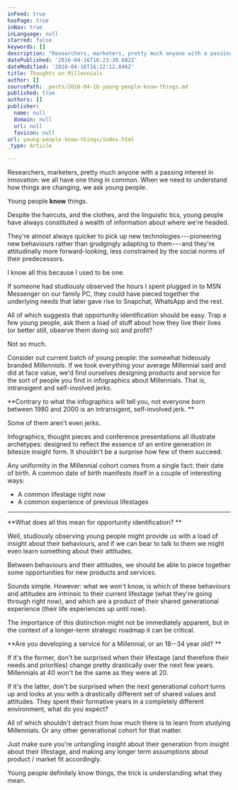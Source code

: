 ```yaml
---
inFeed: true
hasPage: true
inNav: true
inLanguage: null
starred: false
keywords: []
description: "Researchers, marketers, pretty much anyone with a passing interest in innovation: we all have one thing in common.\_When we need to understand how things are changing, we ask young people.\_"
datePublished: '2016-04-16T16:23:30.682Z'
dateModified: '2016-04-16T16:22:12.846Z'
title: Thoughts on Millennials
author: []
sourcePath: _posts/2016-04-16-young-people-know-things.md
published: true
authors: []
publisher:
  name: null
  domain: null
  url: null
  favicon: null
url: young-people-know-things/index.html
_type: Article

---
```

Researchers, marketers, pretty much anyone with a passing interest in innovation: we all have one thing in common. When we need to understand how things are changing, we ask young people. 

Young people **know** things. 

Despite the haircuts, and the clothes, and the linguistic tics, young people have always constituted a wealth of information about where we're headed. 

They're almost always quicker to pick up new technologies --- pioneering new behaviours rather than grudgingly adapting to them --- and they're attitudinally more forward-looking, less constrained by the social norms of their predecessors. 

I know all this because I used to be one. 

If someone had studiously observed the hours I spent plugged in to MSN Messenger on our family PC, they could have pieced together the underlying needs that later gave rise to Snapchat, WhatsApp and the rest. 

All of which suggests that opportunity identification should be easy. Trap a few young people, ask them a load of stuff about how they live their lives (or better still, observe them doing so) and profit?

Not so much. 

Consider out current batch of young people: the somewhat hideously branded _Millennials_.
If we took everything your average Millennial said and did at face value, we'd find ourselves designing products and service for the sort of people you find in infographics about Millennials. That is, intransigent and self-involved jerks. 

**Contrary to what the infographics will tell you, not everyone born between 1980 and 2000 is an intransigent, self-involved jerk. **

Some of them aren't even jerks. 

Infographics, thought pieces and conference presentations all illustrate archetypes: designed to reflect the essence of an entire generation in bitesize insight form. It shouldn't be a surprise how few of them succeed. 

Any uniformity in the Millennial cohort comes from a single fact: their date of birth. A common date of birth manifests itself in a couple of interesting ways:

* A common lifestage right now
* A common experience of previous lifestages

****

**What does all this mean for opportunity identification? **

Well, studiously observing young people might provide us with a load of insight about their behaviours, and if we can bear to talk to them we might even learn something about their attitudes. 

Between behaviours and their attitudes, we should be able to piece together some opportunities for new products and services. 

Sounds simple. However: what we won't know, is which of these behaviours and attitudes are intrinsic to their current lifestage (what they're going through right now), and which are a product of their shared generational experience (their life experiences up until now). 

The importance of this distinction might not be immediately apparent, but in the context of a longer-term strategic roadmap it can be critical.

**Are you developing a service for a Millennial, or an 18--34 year old? **

If it's the former, don't be surprised when their lifestage (and therefore their needs and priorities) change pretty drastically over the next few years. Millennials at 40 won't be the same as they were at 20\.

If it's the latter, don't be surprised when the next generational cohort turns up and looks at you with a drastically different set of shared values and attitudes. They spent their formative years in a completely different environment, what do you expect?

All of which shouldn't detract from how much there is to learn from studying Millennials. Or any other generational cohort for that matter.

Just make sure you're untangling insight about their generation from insight about their lifestage, and making any longer term assumptions about product / market fit accordingly. 

Young people definitely know things, the trick is understanding what they mean.
